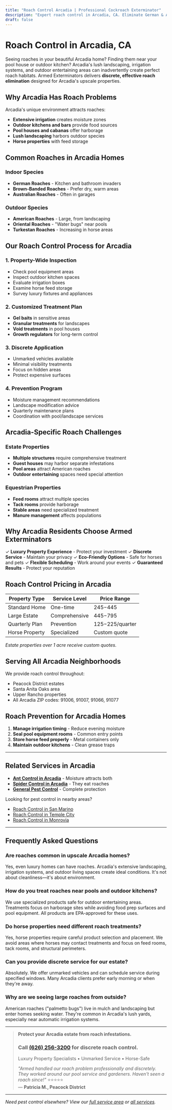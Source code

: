 ```yaml
---
title: "Roach Control Arcadia | Professional Cockroach Exterminator"
description: "Expert roach control in Arcadia, CA. Eliminate German & American roaches from luxury homes. Pet-safe treatments. Licensed. Call (626) 256-3200."
draft: false
---
```


# Roach Control in Arcadia, CA

Seeing roaches in your beautiful Arcadia home? Finding them near your pool house or outdoor kitchen? Arcadia's lush landscaping, irrigation systems, and outdoor entertaining areas can inadvertently create perfect roach habitats. Armed Exterminators delivers **discrete, effective roach elimination** designed for Arcadia's upscale properties.

## Why Arcadia Has Roach Problems

Arcadia's unique environment attracts roaches:
- **Extensive irrigation** creates moisture zones
- **Outdoor kitchens and bars** provide food sources
- **Pool houses and cabanas** offer harborage
- **Lush landscaping** harbors outdoor species
- **Horse properties** with feed storage

## Common Roaches in Arcadia Homes

### Indoor Species
- **German Roaches** - Kitchen and bathroom invaders
- **Brown-Banded Roaches** - Prefer dry, warm areas
- **Australian Roaches** - Often in garages

### Outdoor Species
- **American Roaches** - Large, from landscaping
- **Oriental Roaches** - "Water bugs" near pools
- **Turkestan Roaches** - Increasing in horse areas

## Our Roach Control Process for Arcadia

### 1. Property-Wide Inspection
- Check pool equipment areas
- Inspect outdoor kitchen spaces
- Evaluate irrigation boxes
- Examine horse feed storage
- Survey luxury fixtures and appliances

### 2. Customized Treatment Plan
- **Gel baits** in sensitive areas
- **Granular treatments** for landscapes
- **Void treatments** in pool houses
- **Growth regulators** for long-term control

### 3. Discrete Application
- Unmarked vehicles available
- Minimal visibility treatments
- Focus on hidden areas
- Protect expensive surfaces

### 4. Prevention Program
- Moisture management recommendations
- Landscape modification advice
- Quarterly maintenance plans
- Coordination with pool/landscape services

## Arcadia-Specific Roach Challenges

### Estate Properties
- **Multiple structures** require comprehensive treatment
- **Guest houses** may harbor separate infestations
- **Pool areas** attract American roaches
- **Outdoor entertaining** spaces need special attention

### Equestrian Properties
- **Feed rooms** attract multiple species
- **Tack rooms** provide harborage
- **Stable areas** need specialized treatment
- **Manure management** affects populations

## Why Arcadia Residents Choose Armed Exterminators

✓ **Luxury Property Experience** - Protect your investment
✓ **Discrete Service** - Maintain your privacy
✓ **Eco-Friendly Options** - Safe for horses and pets
✓ **Flexible Scheduling** - Work around your events
✓ **Guaranteed Results** - Protect your reputation

## Roach Control Pricing in Arcadia

| Property Type | Service Level | Price Range |
|---------------|--------------|-------------|
| Standard Home | One-time | $245-$445 |
| Large Estate | Comprehensive | $445-$795 |
| Quarterly Plan | Prevention | $125-$225/quarter |
| Horse Property | Specialized | Custom quote |

*Estate properties over 1 acre receive custom quotes.*

## Serving All Arcadia Neighborhoods

We provide roach control throughout:
- Peacock District estates
- Santa Anita Oaks area
- Upper Rancho properties
- All Arcadia ZIP codes: 91006, 91007, 91066, 91077

## Roach Prevention for Arcadia Homes

1. **Manage irrigation timing** - Reduce evening moisture
2. **Seal pool equipment rooms** - Common entry points
3. **Store horse feed properly** - Metal containers only
4. **Maintain outdoor kitchens** - Clean grease traps

---

## Related Services in Arcadia

- **[Ant Control in Arcadia](/ant-control-arcadia/)** - Moisture attracts both
- **[Spider Control in Arcadia](/spider-control-arcadia/)** - They eat roaches
- **[General Pest Control](/locations/arcadia/)** - Complete protection

Looking for pest control in nearby areas?
- [Roach Control in San Marino](/roach-control-san-marino/)
- [Roach Control in Temple City](/roach-control-temple-city/)
- [Roach Control in Monrovia](/roach-control-monrovia/)

---

## Frequently Asked Questions

### Are roaches common in upscale Arcadia homes?
Yes, even luxury homes can have roaches. Arcadia's extensive landscaping, irrigation systems, and outdoor living spaces create ideal conditions. It's not about cleanliness—it's about environment.

### How do you treat roaches near pools and outdoor kitchens?
We use specialized products safe for outdoor entertaining areas. Treatments focus on harborage sites while avoiding food prep surfaces and pool equipment. All products are EPA-approved for these uses.

### Do horse properties need different roach treatments?
Yes, horse properties require careful product selection and placement. We avoid areas where horses may contact treatments and focus on feed rooms, tack rooms, and structural perimeters.

### Can you provide discrete service for our estate?
Absolutely. We offer unmarked vehicles and can schedule service during specified windows. Many Arcadia clients prefer early morning or when they're away.

### Why are we seeing large roaches from outside?
American roaches ("palmetto bugs") live in mulch and landscaping but enter homes seeking water. They're common in Arcadia's lush yards, especially near automatic irrigation systems.

---

> **Protect your Arcadia estate from roach infestations.**  
> ### Call [(626) 256-3200](tel:6262563200) for discrete roach control.  
> Luxury Property Specialists • Unmarked Service • Horse-Safe  
> 
> *"Armed handled our roach problem professionally and discretely. They worked around our pool service and gardeners. Haven't seen a roach since!"* ⭐⭐⭐⭐⭐  
> — **Patricia M., Peacock District**

---

*Need pest control elsewhere? View our [full service area](/locations/) or [all services](/services/).*